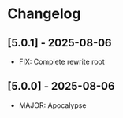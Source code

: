 # Changelog

## [5.0.1] - 2025-08-06
- FIX: Complete rewrite root

## [5.0.0] - 2025-08-06
- MAJOR: Apocalypse

